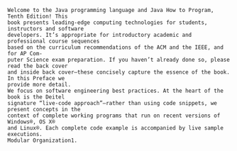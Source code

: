 	Welcome to the Java programming language and Java How to Program, Tenth Edition! This
	book presents leading-edge computing technologies for students, instructors and software
	developers. It’s appropriate for introductory academic and professional course sequences
	based on the curriculum recommendations of the ACM and the IEEE, and for AP Com-
	puter Science exam preparation. If you haven’t already done so, please read the back cover
	and inside back cover—these concisely capture the essence of the book. In this Preface we
	provide more detail.
	We focus on software engineering best practices. At the heart of the book is the Deitel
	signature “live-code approach”—rather than using code snippets, we present concepts in the
	context of complete working programs that run on recent versions of Windows®, OS X®
	and Linux®. Each complete code example is accompanied by live sample executions.
	Modular Organization1.
	